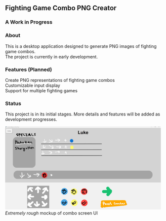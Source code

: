 ## Fighting Game Combo PNG Creator
### A Work in Progress

### About
This is a desktop application designed to generate PNG images of fighting game combos.  
The project is currently in early development.

### Features (Planned)
Create PNG representations of fighting game combos  
Customizable input display  
Support for multiple fighting games  
### Status
This project is in its initial stages. More details and features will be added as development progresses.  

![Extremely rough mockup of combo screen UI](https://github.com/Felix-Silva/Combo-Maker/blob/main/assets/UImockup.jpg)
*Extremely rough* mockup of combo screen UI
